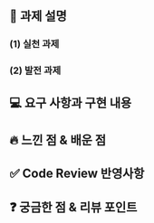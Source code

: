 ## 📌 과제 설명

### (1) 실천 과제

### (2) 발전 과제

## 💻 요구 사항과 구현 내용

## 🔥 느낀 점 & 배운 점

## ✅ Code Review 반영사항

## ❓ 궁금한 점 & 리뷰 포인트
